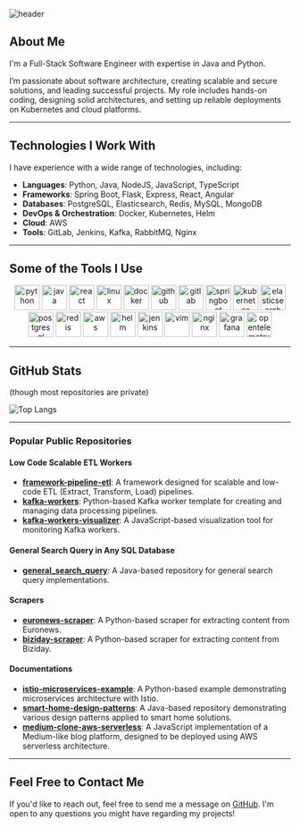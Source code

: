 ![header](https://capsule-render.vercel.app/api?type=waving&color=auto&height=300&section=header&text=Welcome&fontSize=90)

## About Me

I'm a Full-Stack Software Engineer with expertise in Java and Python. 

I’m passionate about software architecture, creating scalable and secure solutions, and leading successful projects. My role includes hands-on coding, designing solid architectures, and setting up reliable deployments on Kubernetes and cloud platforms.

---

## Technologies I Work With

I have experience with a wide range of technologies, including:

- **Languages**: Python, Java, NodeJS, JavaScript, TypeScript
- **Frameworks**: Spring Boot, Flask, Express, React, Angular
- **Databases**: PostgreSQL, Elasticsearch, Redis, MySQL, MongoDB
- **DevOps & Orchestration**: Docker, Kubernetes, Helm
- **Cloud**: AWS
- **Tools**: GitLab, Jenkins, Kafka, RabbitMQ, Nginx

---

## Some of the Tools I Use

<p align="center">
  <img src="https://cdn.jsdelivr.net/gh/devicons/devicon/icons/python/python-original-wordmark.svg" alt="python" width="45" height="45"/>
  <img src="https://cdn.jsdelivr.net/gh/devicons/devicon/icons/java/java-original-wordmark.svg" alt="java" width="45" height="45"/>
  <img src="https://cdn.jsdelivr.net/gh/devicons/devicon/icons/react/react-original-wordmark.svg" alt="react" width="45" height="45"/>
  <img src="https://cdn.jsdelivr.net/gh/devicons/devicon/icons/linux/linux-original.svg" alt="linux" width="45" height="45"/>
  <img src="https://cdn.jsdelivr.net/gh/devicons/devicon/icons/docker/docker-plain-wordmark.svg" alt="docker" width="45" height="45"/>
  <img src="https://cdn.jsdelivr.net/gh/devicons/devicon/icons/github/github-original-wordmark.svg" alt="github" width="45" height="45"/>
  <img src="https://cdn.jsdelivr.net/gh/devicons/devicon/icons/gitlab/gitlab-original-wordmark.svg" alt="gitlab" width="45" height="45"/>
  <img src="https://cdn.jsdelivr.net/gh/devicons/devicon/icons/spring/spring-original-wordmark.svg" alt="springboot" width="45" height="45"/>
  <img src="https://cdn.jsdelivr.net/gh/devicons/devicon/icons/kubernetes/kubernetes-plain-wordmark.svg" alt="kubernetes" width="45" height="45"/>
  <img src="https://cdn.jsdelivr.net/gh/devicons/devicon/icons/elasticsearch/elasticsearch-original-wordmark.svg" alt="elasticsearch" width="45" height="45"/>
  <img src="https://cdn.jsdelivr.net/gh/devicons/devicon/icons/postgresql/postgresql-original-wordmark.svg" alt="postgresql" width="45" height="45"/>
  <img src="https://cdn.jsdelivr.net/gh/devicons/devicon/icons/redis/redis-original-wordmark.svg" alt="redis" width="45" height="45"/>
  <img src="https://cdn.jsdelivr.net/gh/devicons/devicon/icons/amazonwebservices/amazonwebservices-original-wordmark.svg" alt="aws" width="45" height="45"/>
  <img src="https://cdn.jsdelivr.net/gh/devicons/devicon/icons/helm/helm-original.svg" alt="helm" width="45" height="45"/>
  <img src="https://cdn.jsdelivr.net/gh/devicons/devicon/icons/jenkins/jenkins-original.svg" alt="jenkins" width="45" height="45"/>
  <img src="https://cdn.jsdelivr.net/gh/devicons/devicon/icons/vim/vim-original.svg" alt="vim" width="45" height="45"/>
  <img src="https://cdn.jsdelivr.net/gh/devicons/devicon/icons/nginx/nginx-original.svg" alt="nginx" width="45" height="45"/>
  <img src="https://cdn.jsdelivr.net/gh/devicons/devicon/icons/grafana/grafana-original-wordmark.svg" alt="grafana" width="45" height="45"/>
  <img src="https://cdn.jsdelivr.net/gh/devicons/devicon/icons/opentelemetry/opentelemetry-original-wordmark.svg" alt="opentelemetry" width="45" height="45"/>
</p>

---

## GitHub Stats
(though most repositories are private)

![Top Langs](https://github-readme-stats-git-masterrstaa-rickstaa.vercel.app/api/top-langs/?username=bogdancstrike)

---

### Popular Public Repositories

#### Low Code Scalable ETL Workers
- **[framework-pipeline-etl](https://github.com/bogdancstrike/framework-pipeline-etl)**: A framework designed for scalable and low-code ETL (Extract, Transform, Load) pipelines.
- **[kafka-workers](https://github.com/bogdancstrike/kafka-workers)**: Python-based Kafka worker template for creating and managing data processing pipelines.
- **[kafka-workers-visualizer](https://github.com/bogdancstrike/kafka-workers-visualizer)**: A JavaScript-based visualization tool for monitoring Kafka workers.

#### General Search Query in Any SQL Database
- **[general_search_query](https://github.com/bogdancstrike/general_search_query)**: A Java-based repository for general search query implementations.
  
#### Scrapers
- **[euronews-scraper](https://github.com/bogdancstrike/euronews-scraper)**: A Python-based scraper for extracting content from Euronews.
- **[biziday-scraper](https://github.com/bogdancstrike/biziday-scraper)**: A Python-based scraper for extracting content from Biziday.

#### Documentations
- **[istio-microservices-example](https://github.com/bogdancstrike/istio-microservices-example)**: A Python-based example demonstrating microservices architecture with Istio.
- **[smart-home-design-patterns](https://github.com/bogdancstrike/smart-home-design-patterns)**: A Java-based repository demonstrating various design patterns applied to smart home solutions.
- **[medium-clone-aws-serverless](https://github.com/bogdancstrike/medium-clone-aws-serverless)**: A JavaScript implementation of a Medium-like blog platform, designed to be deployed using AWS serverless architecture.


---

## Feel Free to Contact Me

If you'd like to reach out, feel free to send me a message on [GitHub](https://github.com/bogdancstrike). I'm open to any questions you might have regarding my projects!

